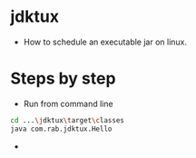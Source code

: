 # jdktux
- How to schedule an executable jar on linux.
# Steps by step
- Run from command line
```sh
cd ...\jdktux\target\classes
java com.rab.jdktux.Hello
```
- 